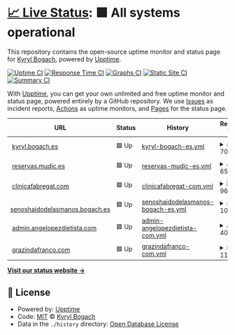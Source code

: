 # [📈 Live Status](https://status.bogach.es): <!--live status--> **🟩 All systems operational**

This repository contains the open-source uptime monitor and status page for [Kyryl Bogach](www.kyryl.bogach.es), powered by [Upptime](https://github.com/upptime/upptime).

[![Uptime CI](https://github.com/kyryl-bogach/upptime/workflows/Uptime%20CI/badge.svg)](https://github.com/kyryl-bogach/upptime/actions?query=workflow%3A%22Uptime+CI%22)
[![Response Time CI](https://github.com/kyryl-bogach/upptime/workflows/Response%20Time%20CI/badge.svg)](https://github.com/kyryl-bogach/upptime/actions?query=workflow%3A%22Response+Time+CI%22)
[![Graphs CI](https://github.com/kyryl-bogach/upptime/workflows/Graphs%20CI/badge.svg)](https://github.com/kyryl-bogach/upptime/actions?query=workflow%3A%22Graphs+CI%22)
[![Static Site CI](https://github.com/kyryl-bogach/upptime/workflows/Static%20Site%20CI/badge.svg)](https://github.com/kyryl-bogach/upptime/actions?query=workflow%3A%22Static+Site+CI%22)
[![Summary CI](https://github.com/kyryl-bogach/upptime/workflows/Summary%20CI/badge.svg)](https://github.com/kyryl-bogach/upptime/actions?query=workflow%3A%22Summary+CI%22)

With [Upptime](https://upptime.js.org), you can get your own unlimited and free uptime monitor and status page, powered entirely by a GitHub repository. We use [Issues](https://github.com/kyryl-bogach/upptime/issues) as incident reports, [Actions](https://github.com/kyryl-bogach/upptime/actions) as uptime monitors, and [Pages](https://status.bogach.es) for the status page.

<!--start: status pages-->
<!-- This summary is generated by Upptime (https://github.com/upptime/upptime) -->
<!-- Do not edit this manually, your changes will be overwritten -->
<!-- prettier-ignore -->
| URL | Status | History | Response Time | Uptime |
| --- | ------ | ------- | ------------- | ------ |
| <img alt="" src="https://icons.duckduckgo.com/ip3/kyryl.bogach.es.ico" height="13"> [kyryl.bogach.es](https://kyryl.bogach.es) | 🟩 Up | [kyryl-bogach-es.yml](https://github.com/kyryl-bogach/upptime/commits/HEAD/history/kyryl-bogach-es.yml) | <details><summary><img alt="Response time graph" src="./graphs/kyryl-bogach-es/response-time-week.png" height="20"> 706ms</summary><br><a href="https://status.bogach.es/history/kyryl-bogach-es"><img alt="Response time 805" src="https://img.shields.io/endpoint?url=https%3A%2F%2Fraw.githubusercontent.com%2Fkyryl-bogach%2Fupptime%2FHEAD%2Fapi%2Fkyryl-bogach-es%2Fresponse-time.json"></a><br><a href="https://status.bogach.es/history/kyryl-bogach-es"><img alt="24-hour response time 712" src="https://img.shields.io/endpoint?url=https%3A%2F%2Fraw.githubusercontent.com%2Fkyryl-bogach%2Fupptime%2FHEAD%2Fapi%2Fkyryl-bogach-es%2Fresponse-time-day.json"></a><br><a href="https://status.bogach.es/history/kyryl-bogach-es"><img alt="7-day response time 706" src="https://img.shields.io/endpoint?url=https%3A%2F%2Fraw.githubusercontent.com%2Fkyryl-bogach%2Fupptime%2FHEAD%2Fapi%2Fkyryl-bogach-es%2Fresponse-time-week.json"></a><br><a href="https://status.bogach.es/history/kyryl-bogach-es"><img alt="30-day response time 949" src="https://img.shields.io/endpoint?url=https%3A%2F%2Fraw.githubusercontent.com%2Fkyryl-bogach%2Fupptime%2FHEAD%2Fapi%2Fkyryl-bogach-es%2Fresponse-time-month.json"></a><br><a href="https://status.bogach.es/history/kyryl-bogach-es"><img alt="1-year response time 777" src="https://img.shields.io/endpoint?url=https%3A%2F%2Fraw.githubusercontent.com%2Fkyryl-bogach%2Fupptime%2FHEAD%2Fapi%2Fkyryl-bogach-es%2Fresponse-time-year.json"></a></details> | <details><summary><a href="https://status.bogach.es/history/kyryl-bogach-es">100.00%</a></summary><a href="https://status.bogach.es/history/kyryl-bogach-es"><img alt="All-time uptime 99.96%" src="https://img.shields.io/endpoint?url=https%3A%2F%2Fraw.githubusercontent.com%2Fkyryl-bogach%2Fupptime%2FHEAD%2Fapi%2Fkyryl-bogach-es%2Fuptime.json"></a><br><a href="https://status.bogach.es/history/kyryl-bogach-es"><img alt="24-hour uptime 100.00%" src="https://img.shields.io/endpoint?url=https%3A%2F%2Fraw.githubusercontent.com%2Fkyryl-bogach%2Fupptime%2FHEAD%2Fapi%2Fkyryl-bogach-es%2Fuptime-day.json"></a><br><a href="https://status.bogach.es/history/kyryl-bogach-es"><img alt="7-day uptime 100.00%" src="https://img.shields.io/endpoint?url=https%3A%2F%2Fraw.githubusercontent.com%2Fkyryl-bogach%2Fupptime%2FHEAD%2Fapi%2Fkyryl-bogach-es%2Fuptime-week.json"></a><br><a href="https://status.bogach.es/history/kyryl-bogach-es"><img alt="30-day uptime 100.00%" src="https://img.shields.io/endpoint?url=https%3A%2F%2Fraw.githubusercontent.com%2Fkyryl-bogach%2Fupptime%2FHEAD%2Fapi%2Fkyryl-bogach-es%2Fuptime-month.json"></a><br><a href="https://status.bogach.es/history/kyryl-bogach-es"><img alt="1-year uptime 99.97%" src="https://img.shields.io/endpoint?url=https%3A%2F%2Fraw.githubusercontent.com%2Fkyryl-bogach%2Fupptime%2FHEAD%2Fapi%2Fkyryl-bogach-es%2Fuptime-year.json"></a></details>
| <img alt="" src="https://icons.duckduckgo.com/ip3/reservas.mudic.es.ico" height="13"> [reservas.mudic.es](https://reservas.mudic.es) | 🟩 Up | [reservas-mudic-es.yml](https://github.com/kyryl-bogach/upptime/commits/HEAD/history/reservas-mudic-es.yml) | <details><summary><img alt="Response time graph" src="./graphs/reservas-mudic-es/response-time-week.png" height="20"> 656ms</summary><br><a href="https://status.bogach.es/history/reservas-mudic-es"><img alt="Response time 706" src="https://img.shields.io/endpoint?url=https%3A%2F%2Fraw.githubusercontent.com%2Fkyryl-bogach%2Fupptime%2FHEAD%2Fapi%2Freservas-mudic-es%2Fresponse-time.json"></a><br><a href="https://status.bogach.es/history/reservas-mudic-es"><img alt="24-hour response time 614" src="https://img.shields.io/endpoint?url=https%3A%2F%2Fraw.githubusercontent.com%2Fkyryl-bogach%2Fupptime%2FHEAD%2Fapi%2Freservas-mudic-es%2Fresponse-time-day.json"></a><br><a href="https://status.bogach.es/history/reservas-mudic-es"><img alt="7-day response time 656" src="https://img.shields.io/endpoint?url=https%3A%2F%2Fraw.githubusercontent.com%2Fkyryl-bogach%2Fupptime%2FHEAD%2Fapi%2Freservas-mudic-es%2Fresponse-time-week.json"></a><br><a href="https://status.bogach.es/history/reservas-mudic-es"><img alt="30-day response time 657" src="https://img.shields.io/endpoint?url=https%3A%2F%2Fraw.githubusercontent.com%2Fkyryl-bogach%2Fupptime%2FHEAD%2Fapi%2Freservas-mudic-es%2Fresponse-time-month.json"></a><br><a href="https://status.bogach.es/history/reservas-mudic-es"><img alt="1-year response time 692" src="https://img.shields.io/endpoint?url=https%3A%2F%2Fraw.githubusercontent.com%2Fkyryl-bogach%2Fupptime%2FHEAD%2Fapi%2Freservas-mudic-es%2Fresponse-time-year.json"></a></details> | <details><summary><a href="https://status.bogach.es/history/reservas-mudic-es">100.00%</a></summary><a href="https://status.bogach.es/history/reservas-mudic-es"><img alt="All-time uptime 99.98%" src="https://img.shields.io/endpoint?url=https%3A%2F%2Fraw.githubusercontent.com%2Fkyryl-bogach%2Fupptime%2FHEAD%2Fapi%2Freservas-mudic-es%2Fuptime.json"></a><br><a href="https://status.bogach.es/history/reservas-mudic-es"><img alt="24-hour uptime 100.00%" src="https://img.shields.io/endpoint?url=https%3A%2F%2Fraw.githubusercontent.com%2Fkyryl-bogach%2Fupptime%2FHEAD%2Fapi%2Freservas-mudic-es%2Fuptime-day.json"></a><br><a href="https://status.bogach.es/history/reservas-mudic-es"><img alt="7-day uptime 100.00%" src="https://img.shields.io/endpoint?url=https%3A%2F%2Fraw.githubusercontent.com%2Fkyryl-bogach%2Fupptime%2FHEAD%2Fapi%2Freservas-mudic-es%2Fuptime-week.json"></a><br><a href="https://status.bogach.es/history/reservas-mudic-es"><img alt="30-day uptime 100.00%" src="https://img.shields.io/endpoint?url=https%3A%2F%2Fraw.githubusercontent.com%2Fkyryl-bogach%2Fupptime%2FHEAD%2Fapi%2Freservas-mudic-es%2Fuptime-month.json"></a><br><a href="https://status.bogach.es/history/reservas-mudic-es"><img alt="1-year uptime 99.97%" src="https://img.shields.io/endpoint?url=https%3A%2F%2Fraw.githubusercontent.com%2Fkyryl-bogach%2Fupptime%2FHEAD%2Fapi%2Freservas-mudic-es%2Fuptime-year.json"></a></details>
| <img alt="" src="https://icons.duckduckgo.com/ip3/clinicafabregat.com.ico" height="13"> [clinicafabregat.com](https://clinicafabregat.com) | 🟩 Up | [clinicafabregat-com.yml](https://github.com/kyryl-bogach/upptime/commits/HEAD/history/clinicafabregat-com.yml) | <details><summary><img alt="Response time graph" src="./graphs/clinicafabregat-com/response-time-week.png" height="20"> 9627ms</summary><br><a href="https://status.bogach.es/history/clinicafabregat-com"><img alt="Response time 5437" src="https://img.shields.io/endpoint?url=https%3A%2F%2Fraw.githubusercontent.com%2Fkyryl-bogach%2Fupptime%2FHEAD%2Fapi%2Fclinicafabregat-com%2Fresponse-time.json"></a><br><a href="https://status.bogach.es/history/clinicafabregat-com"><img alt="24-hour response time 9521" src="https://img.shields.io/endpoint?url=https%3A%2F%2Fraw.githubusercontent.com%2Fkyryl-bogach%2Fupptime%2FHEAD%2Fapi%2Fclinicafabregat-com%2Fresponse-time-day.json"></a><br><a href="https://status.bogach.es/history/clinicafabregat-com"><img alt="7-day response time 9627" src="https://img.shields.io/endpoint?url=https%3A%2F%2Fraw.githubusercontent.com%2Fkyryl-bogach%2Fupptime%2FHEAD%2Fapi%2Fclinicafabregat-com%2Fresponse-time-week.json"></a><br><a href="https://status.bogach.es/history/clinicafabregat-com"><img alt="30-day response time 8700" src="https://img.shields.io/endpoint?url=https%3A%2F%2Fraw.githubusercontent.com%2Fkyryl-bogach%2Fupptime%2FHEAD%2Fapi%2Fclinicafabregat-com%2Fresponse-time-month.json"></a><br><a href="https://status.bogach.es/history/clinicafabregat-com"><img alt="1-year response time 5867" src="https://img.shields.io/endpoint?url=https%3A%2F%2Fraw.githubusercontent.com%2Fkyryl-bogach%2Fupptime%2FHEAD%2Fapi%2Fclinicafabregat-com%2Fresponse-time-year.json"></a></details> | <details><summary><a href="https://status.bogach.es/history/clinicafabregat-com">71.14%</a></summary><a href="https://status.bogach.es/history/clinicafabregat-com"><img alt="All-time uptime 94.05%" src="https://img.shields.io/endpoint?url=https%3A%2F%2Fraw.githubusercontent.com%2Fkyryl-bogach%2Fupptime%2FHEAD%2Fapi%2Fclinicafabregat-com%2Fuptime.json"></a><br><a href="https://status.bogach.es/history/clinicafabregat-com"><img alt="24-hour uptime 60.62%" src="https://img.shields.io/endpoint?url=https%3A%2F%2Fraw.githubusercontent.com%2Fkyryl-bogach%2Fupptime%2FHEAD%2Fapi%2Fclinicafabregat-com%2Fuptime-day.json"></a><br><a href="https://status.bogach.es/history/clinicafabregat-com"><img alt="7-day uptime 71.14%" src="https://img.shields.io/endpoint?url=https%3A%2F%2Fraw.githubusercontent.com%2Fkyryl-bogach%2Fupptime%2FHEAD%2Fapi%2Fclinicafabregat-com%2Fuptime-week.json"></a><br><a href="https://status.bogach.es/history/clinicafabregat-com"><img alt="30-day uptime 67.27%" src="https://img.shields.io/endpoint?url=https%3A%2F%2Fraw.githubusercontent.com%2Fkyryl-bogach%2Fupptime%2FHEAD%2Fapi%2Fclinicafabregat-com%2Fuptime-month.json"></a><br><a href="https://status.bogach.es/history/clinicafabregat-com"><img alt="1-year uptime 87.02%" src="https://img.shields.io/endpoint?url=https%3A%2F%2Fraw.githubusercontent.com%2Fkyryl-bogach%2Fupptime%2FHEAD%2Fapi%2Fclinicafabregat-com%2Fuptime-year.json"></a></details>
| <img alt="" src="https://icons.duckduckgo.com/ip3/senoshaidodelasmanos.bogach.es.ico" height="13"> [senoshaidodelasmanos.bogach.es](https://senoshaidodelasmanos.bogach.es/) | 🟩 Up | [senoshaidodelasmanos-bogach-es.yml](https://github.com/kyryl-bogach/upptime/commits/HEAD/history/senoshaidodelasmanos-bogach-es.yml) | <details><summary><img alt="Response time graph" src="./graphs/senoshaidodelasmanos-bogach-es/response-time-week.png" height="20"> 1002ms</summary><br><a href="https://status.bogach.es/history/senoshaidodelasmanos-bogach-es"><img alt="Response time 1037" src="https://img.shields.io/endpoint?url=https%3A%2F%2Fraw.githubusercontent.com%2Fkyryl-bogach%2Fupptime%2FHEAD%2Fapi%2Fsenoshaidodelasmanos-bogach-es%2Fresponse-time.json"></a><br><a href="https://status.bogach.es/history/senoshaidodelasmanos-bogach-es"><img alt="24-hour response time 949" src="https://img.shields.io/endpoint?url=https%3A%2F%2Fraw.githubusercontent.com%2Fkyryl-bogach%2Fupptime%2FHEAD%2Fapi%2Fsenoshaidodelasmanos-bogach-es%2Fresponse-time-day.json"></a><br><a href="https://status.bogach.es/history/senoshaidodelasmanos-bogach-es"><img alt="7-day response time 1002" src="https://img.shields.io/endpoint?url=https%3A%2F%2Fraw.githubusercontent.com%2Fkyryl-bogach%2Fupptime%2FHEAD%2Fapi%2Fsenoshaidodelasmanos-bogach-es%2Fresponse-time-week.json"></a><br><a href="https://status.bogach.es/history/senoshaidodelasmanos-bogach-es"><img alt="30-day response time 1167" src="https://img.shields.io/endpoint?url=https%3A%2F%2Fraw.githubusercontent.com%2Fkyryl-bogach%2Fupptime%2FHEAD%2Fapi%2Fsenoshaidodelasmanos-bogach-es%2Fresponse-time-month.json"></a><br><a href="https://status.bogach.es/history/senoshaidodelasmanos-bogach-es"><img alt="1-year response time 1037" src="https://img.shields.io/endpoint?url=https%3A%2F%2Fraw.githubusercontent.com%2Fkyryl-bogach%2Fupptime%2FHEAD%2Fapi%2Fsenoshaidodelasmanos-bogach-es%2Fresponse-time-year.json"></a></details> | <details><summary><a href="https://status.bogach.es/history/senoshaidodelasmanos-bogach-es">100.00%</a></summary><a href="https://status.bogach.es/history/senoshaidodelasmanos-bogach-es"><img alt="All-time uptime 99.97%" src="https://img.shields.io/endpoint?url=https%3A%2F%2Fraw.githubusercontent.com%2Fkyryl-bogach%2Fupptime%2FHEAD%2Fapi%2Fsenoshaidodelasmanos-bogach-es%2Fuptime.json"></a><br><a href="https://status.bogach.es/history/senoshaidodelasmanos-bogach-es"><img alt="24-hour uptime 100.00%" src="https://img.shields.io/endpoint?url=https%3A%2F%2Fraw.githubusercontent.com%2Fkyryl-bogach%2Fupptime%2FHEAD%2Fapi%2Fsenoshaidodelasmanos-bogach-es%2Fuptime-day.json"></a><br><a href="https://status.bogach.es/history/senoshaidodelasmanos-bogach-es"><img alt="7-day uptime 100.00%" src="https://img.shields.io/endpoint?url=https%3A%2F%2Fraw.githubusercontent.com%2Fkyryl-bogach%2Fupptime%2FHEAD%2Fapi%2Fsenoshaidodelasmanos-bogach-es%2Fuptime-week.json"></a><br><a href="https://status.bogach.es/history/senoshaidodelasmanos-bogach-es"><img alt="30-day uptime 100.00%" src="https://img.shields.io/endpoint?url=https%3A%2F%2Fraw.githubusercontent.com%2Fkyryl-bogach%2Fupptime%2FHEAD%2Fapi%2Fsenoshaidodelasmanos-bogach-es%2Fuptime-month.json"></a><br><a href="https://status.bogach.es/history/senoshaidodelasmanos-bogach-es"><img alt="1-year uptime 99.97%" src="https://img.shields.io/endpoint?url=https%3A%2F%2Fraw.githubusercontent.com%2Fkyryl-bogach%2Fupptime%2FHEAD%2Fapi%2Fsenoshaidodelasmanos-bogach-es%2Fuptime-year.json"></a></details>
| <img alt="" src="https://icons.duckduckgo.com/ip3/admin.angelopezdietista.com.ico" height="13"> [admin.angelopezdietista.com](https://admin.angelopezdietista.com) | 🟩 Up | [admin-angelopezdietista-com.yml](https://github.com/kyryl-bogach/upptime/commits/HEAD/history/admin-angelopezdietista-com.yml) | <details><summary><img alt="Response time graph" src="./graphs/admin-angelopezdietista-com/response-time-week.png" height="20"> 401ms</summary><br><a href="https://status.bogach.es/history/admin-angelopezdietista-com"><img alt="Response time 466" src="https://img.shields.io/endpoint?url=https%3A%2F%2Fraw.githubusercontent.com%2Fkyryl-bogach%2Fupptime%2FHEAD%2Fapi%2Fadmin-angelopezdietista-com%2Fresponse-time.json"></a><br><a href="https://status.bogach.es/history/admin-angelopezdietista-com"><img alt="24-hour response time 435" src="https://img.shields.io/endpoint?url=https%3A%2F%2Fraw.githubusercontent.com%2Fkyryl-bogach%2Fupptime%2FHEAD%2Fapi%2Fadmin-angelopezdietista-com%2Fresponse-time-day.json"></a><br><a href="https://status.bogach.es/history/admin-angelopezdietista-com"><img alt="7-day response time 401" src="https://img.shields.io/endpoint?url=https%3A%2F%2Fraw.githubusercontent.com%2Fkyryl-bogach%2Fupptime%2FHEAD%2Fapi%2Fadmin-angelopezdietista-com%2Fresponse-time-week.json"></a><br><a href="https://status.bogach.es/history/admin-angelopezdietista-com"><img alt="30-day response time 453" src="https://img.shields.io/endpoint?url=https%3A%2F%2Fraw.githubusercontent.com%2Fkyryl-bogach%2Fupptime%2FHEAD%2Fapi%2Fadmin-angelopezdietista-com%2Fresponse-time-month.json"></a><br><a href="https://status.bogach.es/history/admin-angelopezdietista-com"><img alt="1-year response time 466" src="https://img.shields.io/endpoint?url=https%3A%2F%2Fraw.githubusercontent.com%2Fkyryl-bogach%2Fupptime%2FHEAD%2Fapi%2Fadmin-angelopezdietista-com%2Fresponse-time-year.json"></a></details> | <details><summary><a href="https://status.bogach.es/history/admin-angelopezdietista-com">100.00%</a></summary><a href="https://status.bogach.es/history/admin-angelopezdietista-com"><img alt="All-time uptime 99.97%" src="https://img.shields.io/endpoint?url=https%3A%2F%2Fraw.githubusercontent.com%2Fkyryl-bogach%2Fupptime%2FHEAD%2Fapi%2Fadmin-angelopezdietista-com%2Fuptime.json"></a><br><a href="https://status.bogach.es/history/admin-angelopezdietista-com"><img alt="24-hour uptime 100.00%" src="https://img.shields.io/endpoint?url=https%3A%2F%2Fraw.githubusercontent.com%2Fkyryl-bogach%2Fupptime%2FHEAD%2Fapi%2Fadmin-angelopezdietista-com%2Fuptime-day.json"></a><br><a href="https://status.bogach.es/history/admin-angelopezdietista-com"><img alt="7-day uptime 100.00%" src="https://img.shields.io/endpoint?url=https%3A%2F%2Fraw.githubusercontent.com%2Fkyryl-bogach%2Fupptime%2FHEAD%2Fapi%2Fadmin-angelopezdietista-com%2Fuptime-week.json"></a><br><a href="https://status.bogach.es/history/admin-angelopezdietista-com"><img alt="30-day uptime 100.00%" src="https://img.shields.io/endpoint?url=https%3A%2F%2Fraw.githubusercontent.com%2Fkyryl-bogach%2Fupptime%2FHEAD%2Fapi%2Fadmin-angelopezdietista-com%2Fuptime-month.json"></a><br><a href="https://status.bogach.es/history/admin-angelopezdietista-com"><img alt="1-year uptime 99.99%" src="https://img.shields.io/endpoint?url=https%3A%2F%2Fraw.githubusercontent.com%2Fkyryl-bogach%2Fupptime%2FHEAD%2Fapi%2Fadmin-angelopezdietista-com%2Fuptime-year.json"></a></details>
| <img alt="" src="https://icons.duckduckgo.com/ip3/grazindafranco.com.ico" height="13"> [grazindafranco.com](https://grazindafranco.com) | 🟩 Up | [grazindafranco-com.yml](https://github.com/kyryl-bogach/upptime/commits/HEAD/history/grazindafranco-com.yml) | <details><summary><img alt="Response time graph" src="./graphs/grazindafranco-com/response-time-week.png" height="20"> 1175ms</summary><br><a href="https://status.bogach.es/history/grazindafranco-com"><img alt="Response time 1286" src="https://img.shields.io/endpoint?url=https%3A%2F%2Fraw.githubusercontent.com%2Fkyryl-bogach%2Fupptime%2FHEAD%2Fapi%2Fgrazindafranco-com%2Fresponse-time.json"></a><br><a href="https://status.bogach.es/history/grazindafranco-com"><img alt="24-hour response time 1264" src="https://img.shields.io/endpoint?url=https%3A%2F%2Fraw.githubusercontent.com%2Fkyryl-bogach%2Fupptime%2FHEAD%2Fapi%2Fgrazindafranco-com%2Fresponse-time-day.json"></a><br><a href="https://status.bogach.es/history/grazindafranco-com"><img alt="7-day response time 1175" src="https://img.shields.io/endpoint?url=https%3A%2F%2Fraw.githubusercontent.com%2Fkyryl-bogach%2Fupptime%2FHEAD%2Fapi%2Fgrazindafranco-com%2Fresponse-time-week.json"></a><br><a href="https://status.bogach.es/history/grazindafranco-com"><img alt="30-day response time 1319" src="https://img.shields.io/endpoint?url=https%3A%2F%2Fraw.githubusercontent.com%2Fkyryl-bogach%2Fupptime%2FHEAD%2Fapi%2Fgrazindafranco-com%2Fresponse-time-month.json"></a><br><a href="https://status.bogach.es/history/grazindafranco-com"><img alt="1-year response time 1283" src="https://img.shields.io/endpoint?url=https%3A%2F%2Fraw.githubusercontent.com%2Fkyryl-bogach%2Fupptime%2FHEAD%2Fapi%2Fgrazindafranco-com%2Fresponse-time-year.json"></a></details> | <details><summary><a href="https://status.bogach.es/history/grazindafranco-com">100.00%</a></summary><a href="https://status.bogach.es/history/grazindafranco-com"><img alt="All-time uptime 99.97%" src="https://img.shields.io/endpoint?url=https%3A%2F%2Fraw.githubusercontent.com%2Fkyryl-bogach%2Fupptime%2FHEAD%2Fapi%2Fgrazindafranco-com%2Fuptime.json"></a><br><a href="https://status.bogach.es/history/grazindafranco-com"><img alt="24-hour uptime 100.00%" src="https://img.shields.io/endpoint?url=https%3A%2F%2Fraw.githubusercontent.com%2Fkyryl-bogach%2Fupptime%2FHEAD%2Fapi%2Fgrazindafranco-com%2Fuptime-day.json"></a><br><a href="https://status.bogach.es/history/grazindafranco-com"><img alt="7-day uptime 100.00%" src="https://img.shields.io/endpoint?url=https%3A%2F%2Fraw.githubusercontent.com%2Fkyryl-bogach%2Fupptime%2FHEAD%2Fapi%2Fgrazindafranco-com%2Fuptime-week.json"></a><br><a href="https://status.bogach.es/history/grazindafranco-com"><img alt="30-day uptime 100.00%" src="https://img.shields.io/endpoint?url=https%3A%2F%2Fraw.githubusercontent.com%2Fkyryl-bogach%2Fupptime%2FHEAD%2Fapi%2Fgrazindafranco-com%2Fuptime-month.json"></a><br><a href="https://status.bogach.es/history/grazindafranco-com"><img alt="1-year uptime 99.98%" src="https://img.shields.io/endpoint?url=https%3A%2F%2Fraw.githubusercontent.com%2Fkyryl-bogach%2Fupptime%2FHEAD%2Fapi%2Fgrazindafranco-com%2Fuptime-year.json"></a></details>

<!--end: status pages-->

[**Visit our status website →**](https://status.bogach.es)

## 📄 License

- Powered by: [Upptime](https://github.com/upptime/upptime)
- Code: [MIT](./LICENSE) © [Kyryl Bogach](www.kyryl.bogach.es)
- Data in the `./history` directory: [Open Database License](https://opendatacommons.org/licenses/odbl/1-0/)
